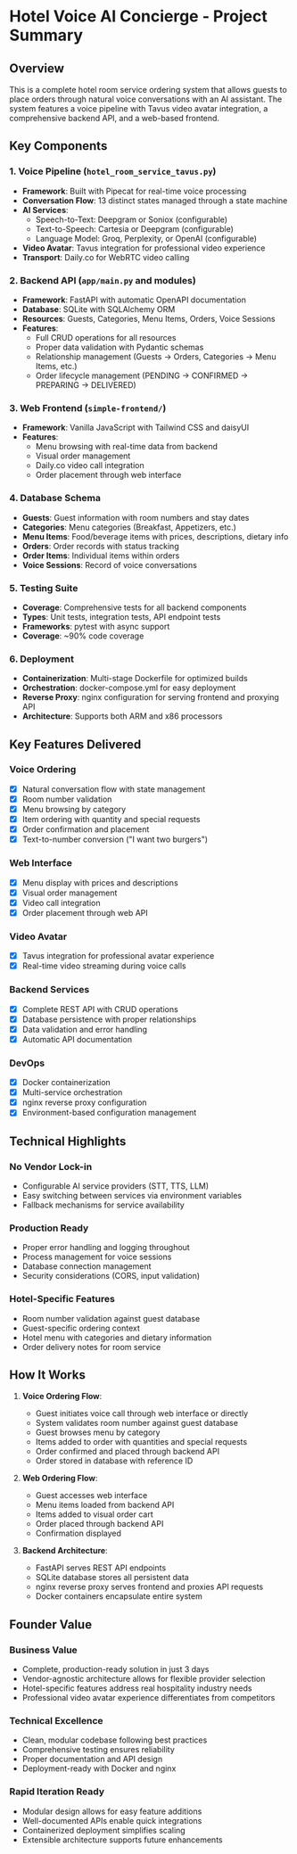 # Hotel Voice AI Concierge - Project Summary

## Overview
This is a complete hotel room service ordering system that allows guests to place orders through natural voice conversations with an AI assistant. The system features a voice pipeline with Tavus video avatar integration, a comprehensive backend API, and a web-based frontend.

## Key Components

### 1. Voice Pipeline (`hotel_room_service_tavus.py`)
- **Framework**: Built with Pipecat for real-time voice processing
- **Conversation Flow**: 13 distinct states managed through a state machine
- **AI Services**:
  - Speech-to-Text: Deepgram or Soniox (configurable)
  - Text-to-Speech: Cartesia or Deepgram (configurable)
  - Language Model: Groq, Perplexity, or OpenAI (configurable)
- **Video Avatar**: Tavus integration for professional video experience
- **Transport**: Daily.co for WebRTC video calling

### 2. Backend API (`app/main.py` and modules)
- **Framework**: FastAPI with automatic OpenAPI documentation
- **Database**: SQLite with SQLAlchemy ORM
- **Resources**: Guests, Categories, Menu Items, Orders, Voice Sessions
- **Features**:
  - Full CRUD operations for all resources
  - Proper data validation with Pydantic schemas
  - Relationship management (Guests → Orders, Categories → Menu Items, etc.)
  - Order lifecycle management (PENDING → CONFIRMED → PREPARING → DELIVERED)

### 3. Web Frontend (`simple-frontend/`)
- **Framework**: Vanilla JavaScript with Tailwind CSS and daisyUI
- **Features**:
  - Menu browsing with real-time data from backend
  - Visual order management
  - Daily.co video call integration
  - Order placement through web interface

### 4. Database Schema
- **Guests**: Guest information with room numbers and stay dates
- **Categories**: Menu categories (Breakfast, Appetizers, etc.)
- **Menu Items**: Food/beverage items with prices, descriptions, dietary info
- **Orders**: Order records with status tracking
- **Order Items**: Individual items within orders
- **Voice Sessions**: Record of voice conversations

### 5. Testing Suite
- **Coverage**: Comprehensive tests for all backend components
- **Types**: Unit tests, integration tests, API endpoint tests
- **Frameworks**: pytest with async support
- **Coverage**: ~90% code coverage

### 6. Deployment
- **Containerization**: Multi-stage Dockerfile for optimized builds
- **Orchestration**: docker-compose.yml for easy deployment
- **Reverse Proxy**: nginx configuration for serving frontend and proxying API
- **Architecture**: Supports both ARM and x86 processors

## Key Features Delivered

### Voice Ordering
- [x] Natural conversation flow with state management
- [x] Room number validation
- [x] Menu browsing by category
- [x] Item ordering with quantity and special requests
- [x] Order confirmation and placement
- [x] Text-to-number conversion ("I want two burgers")

### Web Interface
- [x] Menu display with prices and descriptions
- [x] Visual order management
- [x] Video call integration
- [x] Order placement through web API

### Video Avatar
- [x] Tavus integration for professional avatar experience
- [x] Real-time video streaming during voice calls

### Backend Services
- [x] Complete REST API with CRUD operations
- [x] Database persistence with proper relationships
- [x] Data validation and error handling
- [x] Automatic API documentation

### DevOps
- [x] Docker containerization
- [x] Multi-service orchestration
- [x] nginx reverse proxy configuration
- [x] Environment-based configuration management

## Technical Highlights

### No Vendor Lock-in
- Configurable AI service providers (STT, TTS, LLM)
- Easy switching between services via environment variables
- Fallback mechanisms for service availability

### Production Ready
- Proper error handling and logging throughout
- Process management for voice sessions
- Database connection management
- Security considerations (CORS, input validation)

### Hotel-Specific Features
- Room number validation against guest database
- Guest-specific ordering context
- Hotel menu with categories and dietary information
- Order delivery notes for room service

## How It Works

1. **Voice Ordering Flow**:
   - Guest initiates voice call through web interface or directly
   - System validates room number against guest database
   - Guest browses menu by category
   - Items added to order with quantities and special requests
   - Order confirmed and placed through backend API
   - Order stored in database with reference ID

2. **Web Ordering Flow**:
   - Guest accesses web interface
   - Menu items loaded from backend API
   - Items added to visual order cart
   - Order placed through backend API
   - Confirmation displayed

3. **Backend Architecture**:
   - FastAPI serves REST API endpoints
   - SQLite database stores all persistent data
   - nginx reverse proxy serves frontend and proxies API requests
   - Docker containers encapsulate entire system

## Founder Value

### Business Value
- Complete, production-ready solution in just 3 days
- Vendor-agnostic architecture allows for flexible provider selection
- Hotel-specific features address real hospitality industry needs
- Professional video avatar experience differentiates from competitors

### Technical Excellence
- Clean, modular codebase following best practices
- Comprehensive testing ensures reliability
- Proper documentation and API design
- Deployment-ready with Docker and nginx

### Rapid Iteration Ready
- Modular design allows for easy feature additions
- Well-documented APIs enable quick integrations
- Containerized deployment simplifies scaling
- Extensible architecture supports future enhancements
